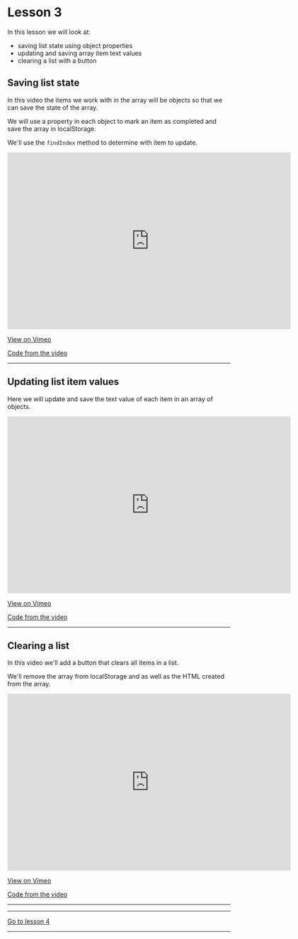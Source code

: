 # Lesson 3

In this lesson we will look at:

-   saving list state using object properties
-   updating and saving array item text values
-   clearing a list with a button

## Saving list state

In this video the items we work with in the array will be objects so that we can save the state of the array.

We will use a property in each object to mark an item as completed and save the array in localStorage.

We'll use the `findIndex` method to determine with item to update.

<iframe src="https://player.vimeo.com/video/458283063" width="640" height="400" frameborder="0" allow="autoplay; fullscreen" allowfullscreen></iframe>

<a href="https://vimeo.com/458283063/5dbac4a082" target="_blank">View on Vimeo</a>

<a href="https://github.com/NoroffFEU/saving-list-state-in-localstorage" target="_blank">Code from the video</a>

---

## Updating list item values

Here we will update and save the text value of each item in an array of objects.

<iframe src="https://player.vimeo.com/video/458449710" width="640" height="400" frameborder="0" allow="autoplay; fullscreen" allowfullscreen></iframe>

<a href="https://vimeo.com/458449710/674a701a40" target="_blank">View on Vimeo</a>

<a href="https://github.com/NoroffFEU/saving-list-state-in-localstorage" target="_blank">Code from the video</a>

---

## Clearing a list

In this video we'll add a button that clears all items in a list.

We'll remove the array from localStorage and as well as the HTML created from the array.

<iframe src="https://player.vimeo.com/video/458668966" width="640" height="400" frameborder="0" allow="autoplay; fullscreen" allowfullscreen></iframe>

<a href="https://vimeo.com/458668966/b4dcc13922" target="_blank">View on Vimeo</a>

<a href="https://github.com/NoroffFEU/update-and-store-item-values-in-a-list/tree/with-clear-button" target="_blank">Code from the video</a>

---

<!--
## Lesson Task

There are practice questions in the master branch of [this repo](https://github.com/NoroffFEU/lesson-task-js2-module2-lesson3).

Attempt the answers before checking them against the answers in the `script.js` file in the [answers branch](https://github.com/NoroffFEU/lesson-task-js2-module2-lesson3/tree/answers) of the repo. -->

---

[Go to lesson 4](4)

---
